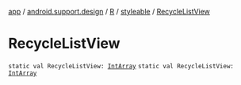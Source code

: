 [app](../../../index.md) / [android.support.design](../../index.md) / [R](../index.md) / [styleable](index.md) / [RecycleListView](./-recycle-list-view.md)

# RecycleListView

`static val RecycleListView: `[`IntArray`](https://kotlinlang.org/api/latest/jvm/stdlib/kotlin/-int-array/index.html)
`static val RecycleListView: `[`IntArray`](https://kotlinlang.org/api/latest/jvm/stdlib/kotlin/-int-array/index.html)